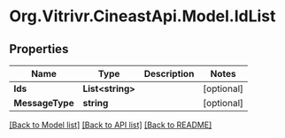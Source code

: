
# Org.Vitrivr.CineastApi.Model.IdList

## Properties

Name | Type | Description | Notes
------------ | ------------- | ------------- | -------------
**Ids** | **List&lt;string&gt;** |  | [optional] 
**MessageType** | **string** |  | [optional] 

[[Back to Model list]](../README.md#documentation-for-models)
[[Back to API list]](../README.md#documentation-for-api-endpoints)
[[Back to README]](../README.md)


